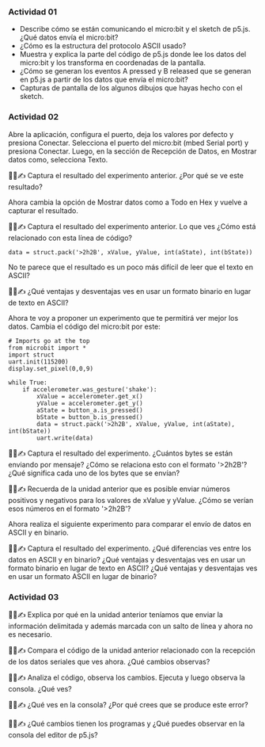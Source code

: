 ### Actividad 01

- Describe cómo se están comunicando el micro:bit y el sketch de p5.js. ¿Qué datos envía el micro:bit?
- ¿Cómo es la estructura del protocolo ASCII usado?
- Muestra y explica la parte del código de p5.js donde lee los datos del micro:bit y los transforma en coordenadas de la pantalla.
- ¿Cómo se generan los eventos A pressed y B released que se generan en p5.js a partir de los datos que envía el micro:bit?
- Capturas de pantalla de los algunos dibujos que hayas hecho con el sketch.

### Actividad 02

Abre la aplicación, configura el puerto, deja los valores por defecto y presiona Conectar. Selecciona el puerto del micro:bit (mbed Serial port) y presiona Conectar. Luego, en la sección de Recepción de Datos, en Mostrar datos como, selecciona Texto.

🧐🧪✍️ Captura el resultado del experimento anterior. ¿Por qué se ve este resultado?

Ahora cambia la opción de Mostrar datos como a Todo en Hex y vuelve a capturar el resultado.

🧐🧪✍️ Captura el resultado del experimento anterior. Lo que ves ¿Cómo está relacionado con esta línea de código?
```
data = struct.pack('>2h2B', xValue, yValue, int(aState), int(bState))
```
No te parece que el resultado es un poco más difícil de leer que el texto en ASCII?

🧐🧪✍️ ¿Qué ventajas y desventajas ves en usar un formato binario en lugar de texto en ASCII?

Ahora te voy a proponer un experimento que te permitirá ver mejor los datos. Cambia el código del micro:bit por este:
```
# Imports go at the top
from microbit import *
import struct
uart.init(115200)
display.set_pixel(0,0,9)

while True:
    if accelerometer.was_gesture('shake'):
        xValue = accelerometer.get_x()
        yValue = accelerometer.get_y()
        aState = button_a.is_pressed()
        bState = button_b.is_pressed()
        data = struct.pack('>2h2B', xValue, yValue, int(aState), int(bState))
        uart.write(data)
```
🧐🧪✍️ Captura el resultado del experimento. ¿Cuántos bytes se están enviando por mensaje? ¿Cómo se relaciona esto con el formato '>2h2B'? ¿Qué significa cada uno de los bytes que se envían?

🧐🧪✍️ Recuerda de la unidad anterior que es posible enviar números positivos y negativos para los valores de xValue y yValue. ¿Cómo se verían esos números en el formato '>2h2B'?

Ahora realiza el siguiente experimento para comparar el envío de datos en ASCII y en binario.

🧐🧪✍️ Captura el resultado del experimento. ¿Qué diferencias ves entre los datos en ASCII y en binario? ¿Qué ventajas y desventajas ves en usar un formato binario en lugar de texto en ASCII? ¿Qué ventajas y desventajas ves en usar un formato ASCII en lugar de binario?

### Actividad 03

🧐🧪✍️ Explica por qué en la unidad anterior teníamos que enviar la información delimitada y además marcada con un salto de línea y ahora no es necesario.

🧐🧪✍️ Compara el código de la unidad anterior relacionado con la recepción de los datos seriales que ves ahora. ¿Qué cambios observas?

🧐🧪✍️ Analiza el código, observa los cambios. Ejecuta y luego observa la consola. ¿Qué ves?

🧐🧪✍️ ¿Qué ves en la consola? ¿Por qué crees que se produce este error?

🧐🧪✍️ ¿Qué cambios tienen los programas y ¿Qué puedes observar en la consola del editor de p5.js?
